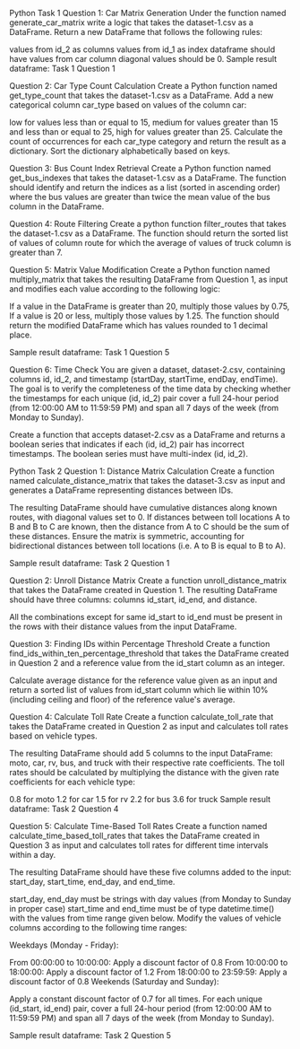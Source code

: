 Python Task 1
Question 1: Car Matrix Generation
Under the function named generate_car_matrix write a logic that takes the dataset-1.csv as a DataFrame. Return a new DataFrame that follows the following rules:

values from id_2 as columns
values from id_1 as index
dataframe should have values from car column
diagonal values should be 0.
Sample result dataframe:
Task 1 Question 1

Question 2: Car Type Count Calculation
Create a Python function named get_type_count that takes the dataset-1.csv as a DataFrame. Add a new categorical column car_type based on values of the column car:

low for values less than or equal to 15,
medium for values greater than 15 and less than or equal to 25,
high for values greater than 25.
Calculate the count of occurrences for each car_type category and return the result as a dictionary. Sort the dictionary alphabetically based on keys.

Question 3: Bus Count Index Retrieval
Create a Python function named get_bus_indexes that takes the dataset-1.csv as a DataFrame. The function should identify and return the indices as a list (sorted in ascending order) where the bus values are greater than twice the mean value of the bus column in the DataFrame.

Question 4: Route Filtering
Create a python function filter_routes that takes the dataset-1.csv as a DataFrame. The function should return the sorted list of values of column route for which the average of values of truck column is greater than 7.

Question 5: Matrix Value Modification
Create a Python function named multiply_matrix that takes the resulting DataFrame from Question 1, as input and modifies each value according to the following logic:

If a value in the DataFrame is greater than 20, multiply those values by 0.75,
If a value is 20 or less, multiply those values by 1.25.
The function should return the modified DataFrame which has values rounded to 1 decimal place.

Sample result dataframe:
Task 1 Question 5

Question 6: Time Check
You are given a dataset, dataset-2.csv, containing columns id, id_2, and timestamp (startDay, startTime, endDay, endTime). The goal is to verify the completeness of the time data by checking whether the timestamps for each unique (id, id_2) pair cover a full 24-hour period (from 12:00:00 AM to 11:59:59 PM) and span all 7 days of the week (from Monday to Sunday).

Create a function that accepts dataset-2.csv as a DataFrame and returns a boolean series that indicates if each (id, id_2) pair has incorrect timestamps. The boolean series must have multi-index (id, id_2).

Python Task 2
Question 1: Distance Matrix Calculation
Create a function named calculate_distance_matrix that takes the dataset-3.csv as input and generates a DataFrame representing distances between IDs.

The resulting DataFrame should have cumulative distances along known routes, with diagonal values set to 0. If distances between toll locations A to B and B to C are known, then the distance from A to C should be the sum of these distances. Ensure the matrix is symmetric, accounting for bidirectional distances between toll locations (i.e. A to B is equal to B to A).

Sample result dataframe:
Task 2 Question 1

Question 2: Unroll Distance Matrix
Create a function unroll_distance_matrix that takes the DataFrame created in Question 1. The resulting DataFrame should have three columns: columns id_start, id_end, and distance.

All the combinations except for same id_start to id_end must be present in the rows with their distance values from the input DataFrame.

Question 3: Finding IDs within Percentage Threshold
Create a function find_ids_within_ten_percentage_threshold that takes the DataFrame created in Question 2 and a reference value from the id_start column as an integer.

Calculate average distance for the reference value given as an input and return a sorted list of values from id_start column which lie within 10% (including ceiling and floor) of the reference value's average.

Question 4: Calculate Toll Rate
Create a function calculate_toll_rate that takes the DataFrame created in Question 2 as input and calculates toll rates based on vehicle types.

The resulting DataFrame should add 5 columns to the input DataFrame: moto, car, rv, bus, and truck with their respective rate coefficients. The toll rates should be calculated by multiplying the distance with the given rate coefficients for each vehicle type:

0.8 for moto
1.2 for car
1.5 for rv
2.2 for bus
3.6 for truck
Sample result dataframe:
Task 2 Question 4

Question 5: Calculate Time-Based Toll Rates
Create a function named calculate_time_based_toll_rates that takes the DataFrame created in Question 3 as input and calculates toll rates for different time intervals within a day.

The resulting DataFrame should have these five columns added to the input: start_day, start_time, end_day, and end_time.

start_day, end_day must be strings with day values (from Monday to Sunday in proper case)
start_time and end_time must be of type datetime.time() with the values from time range given below.
Modify the values of vehicle columns according to the following time ranges:

Weekdays (Monday - Friday):

From 00:00:00 to 10:00:00: Apply a discount factor of 0.8
From 10:00:00 to 18:00:00: Apply a discount factor of 1.2
From 18:00:00 to 23:59:59: Apply a discount factor of 0.8
Weekends (Saturday and Sunday):

Apply a constant discount factor of 0.7 for all times.
For each unique (id_start, id_end) pair, cover a full 24-hour period (from 12:00:00 AM to 11:59:59 PM) and span all 7 days of the week (from Monday to Sunday).

Sample result dataframe:
Task 2 Question 5
